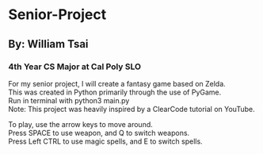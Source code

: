 # Senior-Project
## By: William Tsai

### 4th Year CS Major at Cal Poly SLO

<p>For my senior project, I will create a fantasy game based on Zelda.<br>
This was created in Python primarily through the use of PyGame.<br>
Run in terminal with python3 main.py<br>
Note: This project was heavily inspired by a ClearCode tutorial on YouTube.</p>

<p>To play, use the arrow keys to move around.<br>
Press SPACE to use weapon, and Q to switch weapons.<br>
Press Left CTRL to use magic spells, and E to switch spells.</p>